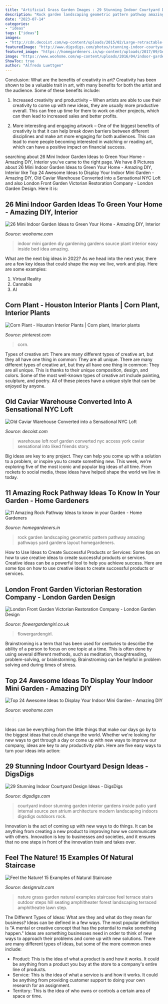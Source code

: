 ```yaml
---
title: "Artificial Grass Garden Images : 29 Stunning Indoor Courtyard Design Ideas"
description: "Rock garden landscaping geometric pattern pathway amazing pathways yard gardens layout homegardeners"
date: "2023-07-14"
categories:
- "ideas"
tags: ["ideas"]
images:
- "http://cdn.decoist.com/wp-content/uploads/2015/02/Large-retractable-skylight-offers-access-to-the-roof-garden.jpg"
featuredImage: "http://www.digsdigs.com/photos/stunning-indoor-courtyard-design-ideas-17-554x831.jpg"
featured_image: "https://homegardeners.in/wp-content/uploads/2017/09/Geometric-Pattern-1.jpg"
image: "https://www.woohome.com/wp-content/uploads/2016/04/indoor-garden-projects-13.jpg"
ShowToc: true
author: "Alfredo Luettgen"
---
```



Conclusion: What are the benefits of creativity in art?
Creativity has been shown to be a valuable trait in art, with many benefits for both the artist and the audience. Some of these benefits include:
1. Increased creativity and productivity – When artists are able to use their creativity to come up with new ideas, they are usually more productive overall. This can free up time for them to work on other projects, which can then lead to increased sales and better profits.

2. More interesting and engaging artwork – One of the biggest benefits of creativity is that it can help break down barriers between different disciplines and make art more engaging for both audiences. This can lead to more people becoming interested in watching or reading art, which can have a positive impact on financial success.


	

		
searching about 26 Mini Indoor Garden Ideas to Green Your Home - Amazing DIY, Interior you've came to the right page. We have 8 Pictures about 26 Mini Indoor Garden Ideas to Green Your Home - Amazing DIY, Interior like Top 24 Awesome Ideas to Display Your Indoor Mini Garden - Amazing DIY, Old Caviar Warehouse Converted into a Sensational NYC Loft and also London Front Garden Victorian Restoration Company - London Garden Design. Here it is:
		
    
## 26 Mini Indoor Garden Ideas To Green Your Home - Amazing DIY, Interior

<img loading=lazy src="http://www.woohome.com/wp-content/uploads/2014/03/Mini-Indoor-Gardening-2.jpg" onerror="this.onerror=null;this.src='https://tse1.mm.bing.net/th?id=OIP.fvWcVsV1pRPF7W_PzotdaAHaLG&amp;pid=15.1';" alt="26 Mini Indoor Garden Ideas to Green Your Home - Amazing DIY, Interior">

_Source: woohome.com_

>indoor mini garden diy gardening gardens source plant interior easy inside bed idea amazing. 

	

What are the next big ideas in 2022?
As we head into the next year, there are a few key ideas that could shape the way we live, work and play. Here are some examples: 
1. Virtual Reality 
2. Cannabis 
3. AI 

    
## Corn Plant - Houston Interior Plants | Corn Plant, Interior Plants

<img loading=lazy src="https://i.pinimg.com/736x/36/15/98/361598f97a2b6abfd01fb7c9b72ca71d.jpg" onerror="this.onerror=null;this.src='https://tse2.mm.bing.net/th?id=OIP.ynWJ8Nxc6Wjb7ivpnqvuuQHaLD&amp;pid=15.1';" alt="Corn Plant - Houston Interior Plants | Corn plant, Interior plants">

_Source: pinterest.com_

>corn. 

	

Types of creative art: There are many different types of creative art, but they all have one thing in common: They are all unique.
There are many different types of creative art, but they all have one thing in common: They are all unique. This is thanks to their unique composition, design, and colors. Some of the most well-known types of creative art include painting, sculpture, and poetry. All of these pieces have a unique style that can be enjoyed by anyone.

    
## Old Caviar Warehouse Converted Into A Sensational NYC Loft

<img loading=lazy src="http://cdn.decoist.com/wp-content/uploads/2015/02/Large-retractable-skylight-offers-access-to-the-roof-garden.jpg" onerror="this.onerror=null;this.src='https://tse3.mm.bing.net/th?id=OIP.J1vEw-r7mwp5SoIlEkv-LQHaLH&amp;pid=15.1';" alt="Old Caviar Warehouse Converted into a Sensational NYC Loft">

_Source: decoist.com_

>warehouse loft roof garden converted nyc access york caviar sensational into liked friends story. 

	

Big ideas are key to any project. They can help you come up with a solution to a problem, or inspire you to create something new. This week, we're exploring five of the most iconic and popular big ideas of all time. From rockets to social media, these ideas have helped shape the world we live in today.

    
## 11 Amazing Rock Pathway Ideas To Know In Your Garden - Home Gardeners

<img loading=lazy src="https://homegardeners.in/wp-content/uploads/2017/09/Geometric-Pattern-1.jpg" onerror="this.onerror=null;this.src='https://tse3.mm.bing.net/th?id=OIP.jwQZR6I4YMJJCaY29hbCSQHaLK&amp;pid=15.1';" alt="11 Amazing Rock Pathway Ideas to know in your Garden - Home Gardeners">

_Source: homegardeners.in_

>rock garden landscaping geometric pattern pathway amazing pathways yard gardens layout homegardeners. 

	

How to Use Ideas to Create Successful Products or Services: Some tips on how to use creative ideas to create successful products or services.
Creative ideas can be a powerful tool to help you achieve success. Here are some tips on how to use creative ideas to create successful products or services.

    
## London Front Garden Victorian Restoration Company - London Garden Design

<img loading=lazy src="https://flowergardengirl.co.uk/wp-content/uploads/2014/12/victorian-black-and-red-mosaic-tile-path-london-front-garden-company.jpg" onerror="this.onerror=null;this.src='https://tse3.mm.bing.net/th?id=OIP.gUxSeOsbEKOF4x0CypjBuAHaJ5&amp;pid=15.1';" alt="London Front Garden Victorian Restoration Company - London Garden Design">

_Source: flowergardengirl.co.uk_

>flowergardengirl. 

	

Brainstroming is a term that has been used for centuries to describe the ability of a person to focus on one topic at a time. This is often done by using several different methods, such as meditation, thoughtreading, problem-solving, or brainstorming. Brainstroming can be helpful in problem solving and during times of stress.

    
## Top 24 Awesome Ideas To Display Your Indoor Mini Garden - Amazing DIY

<img loading=lazy src="https://www.woohome.com/wp-content/uploads/2016/04/indoor-garden-projects-13.jpg" onerror="this.onerror=null;this.src='https://tse2.mm.bing.net/th?id=OIP.Ki_UXHZ1V1w7he8dPZSgBAHaLH&amp;pid=15.1';" alt="Top 24 Awesome Ideas to Display Your Indoor Mini Garden - Amazing DIY">

_Source: woohome.com_

>. 

	

Ideas can be everything from the little things that make our days go by to the biggest ideas that could change the world. Whether we're looking for new ways to get through a day or come up with new ways to improve our company, ideas are key to any productivity plan. Here are five easy ways to turn your ideas into action: 

    
## 29 Stunning Indoor Courtyard Design Ideas - DigsDigs

<img loading=lazy src="http://www.digsdigs.com/photos/stunning-indoor-courtyard-design-ideas-17-554x831.jpg" onerror="this.onerror=null;this.src='https://tse4.mm.bing.net/th?id=OIP.YTvXFuKFkN1APr0U8xmyOwHaLH&amp;pid=15.1';" alt="29 Stunning Indoor Courtyard Design Ideas - DigsDigs">

_Source: digsdigs.com_

>courtyard indoor stunning garden interior gardens inside patio yard internal source zen atrium architecture modern landscaping indoors digsdigs outdoors rock. 

	

Innovation is the act of coming up with new ways to do things. It can be anything from creating a new product to improving how we communicate with others. Innovation is key to businesses and societies, and it ensures that no one steps in front of the innovation train and takes over.

    
## Feel The Nature! 15 Examples Of Natural Staircase

<img loading=lazy src="http://cdn.designrulz.com/wp-content/uploads/2012/05/grass-and-steps2.jpg" onerror="this.onerror=null;this.src='https://tse1.mm.bing.net/th?id=OIP.GsXAMhLOIaw0hr3M3C5GrAHaE8&amp;pid=15.1';" alt="Feel the Nature! 15 Examples of Natural Staircase">

_Source: designrulz.com_

>nature grass garden natural examples staircase feel terrace stairs outdoor steps hill seating amphitheater forest landscaping terraced amphitheatre lawn step. 

	

The Different Types of Ideas: What are they and what do they mean for business?
Ideas can be defined in a few ways. The most popular definition is "A mental or creative concept that has the potential to make something happen." Ideas are something businesses need in order to think of new ways to approach their problems and come up with new solutions. 
There are many different types of ideas, but some of the more common ones include: 
- Product: This is the idea of what a product is and how it works. It could be anything from a product you buy at the store to a company's entire line of products. 
- Service: This is the idea of what a service is and how it works. It could be anything from providing customer support to doing your own research for an assignment. 
- Territory: This is the idea of who owns or controls a certain area of space or time.

